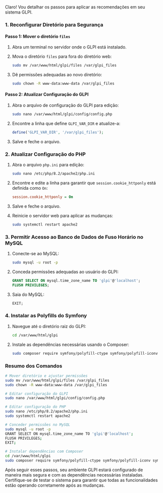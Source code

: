 Claro! Vou detalhar os passos para aplicar as recomendações em seu sistema GLPI. 

### 1. Reconfigurar Diretório para Segurança

#### Passo 1: Mover o diretório `files`
1. Abra um terminal no servidor onde o GLPI está instalado.
2. Mova o diretório `files` para fora do diretório web:

   ```bash
   sudo mv /var/www/html/glpi/files /var/glpi_files
   ```

3. Dê permissões adequadas ao novo diretório:

   ```bash
   sudo chown -R www-data:www-data /var/glpi_files
   ```

#### Passo 2: Atualizar Configuração do GLPI
1. Abra o arquivo de configuração do GLPI para edição:

   ```bash
   sudo nano /var/www/html/glpi/config/config.php
   ```

2. Encontre a linha que define `GLPI_VAR_DIR` e atualize-a:

   ```php
   define('GLPI_VAR_DIR', '/var/glpi_files');
   ```

3. Salve e feche o arquivo.

### 2. Atualizar Configuração do PHP

1. Abra o arquivo `php.ini` para edição:

   ```bash
   sudo nano /etc/php/8.2/apache2/php.ini
   ```

2. Encontre e edite a linha para garantir que `session.cookie_httponly` está definida como `On`:

   ```ini
   session.cookie_httponly = On
   ```

3. Salve e feche o arquivo.

4. Reinicie o servidor web para aplicar as mudanças:

   ```bash
   sudo systemctl restart apache2
   ```

### 3. Permitir Acesso ao Banco de Dados de Fuso Horário no MySQL

1. Conecte-se ao MySQL:

   ```bash
   sudo mysql -u root -p
   ```

2. Conceda permissões adequadas ao usuário do GLPI:

   ```sql
   GRANT SELECT ON mysql.time_zone_name TO 'glpi'@'localhost';
   FLUSH PRIVILEGES;
   ```

3. Saia do MySQL:

   ```sql
   EXIT;
   ```

### 4. Instalar as Polyfills do Symfony

1. Navegue até o diretório raiz do GLPI:

   ```bash
   cd /var/www/html/glpi
   ```

2. Instale as dependências necessárias usando o Composer:

   ```bash
   sudo composer require symfony/polyfill-ctype symfony/polyfill-iconv symfony/polyfill-mbstring symfony/polyfill-php80 symfony/polyfill-php81
   ```

### Resumo dos Comandos

```bash
# Mover diretório e ajustar permissões
sudo mv /var/www/html/glpi/files /var/glpi_files
sudo chown -R www-data:www-data /var/glpi_files

# Editar configuração do GLPI
sudo nano /var/www/html/glpi/config/config.php

# Editar configuração do PHP
sudo nano /etc/php/8.2/apache2/php.ini
sudo systemctl restart apache2

# Conceder permissões no MySQL
sudo mysql -u root -p
GRANT SELECT ON mysql.time_zone_name TO 'glpi'@'localhost';
FLUSH PRIVILEGES;
EXIT;

# Instalar dependências com Composer
cd /var/www/html/glpi
sudo composer require symfony/polyfill-ctype symfony/polyfill-iconv symfony/polyfill-mbstring symfony/polyfill-php80 symfony/polyfill-php81
```

Após seguir esses passos, seu ambiente GLPI estará configurado de maneira mais segura e com as dependências necessárias instaladas. Certifique-se de testar o sistema para garantir que todas as funcionalidades estão operando corretamente após as mudanças.
